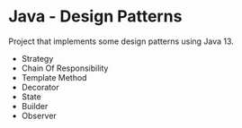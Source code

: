 # Java - Design Patterns

Project that implements some design patterns using Java 13.

- Strategy
- Chain Of Responsibility
- Template Method
- Decorator
- State
- Builder
- Observer